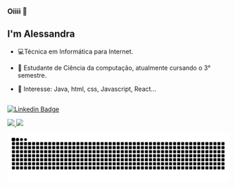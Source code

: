 ### Oiiii 👋 

## I'm Alessandra 

- 💻Técnica em Informática para Internet.

- 🌱 Estudante de Ciência da computação, atualmente cursando o 3° semestre.

- 🤔 Interesse: Java, html, css, Javascript, React...
 ##
 [![Linkedin Badge](https://img.shields.io/badge/-LinkedIn-blue?style=flat-square&logo=Linkedin&logoColor=white&link=https://www.linkedin.com/in/isadora-rodrigues-stangarlin-48402b141/)](https://www.linkedin.com/in/alewssandra/)
 <div>
  <a href="https://github.com/alewssandra">
  <img height="180em" src="https://github-readme-stats.vercel.app/api?username=alewssandra&show_icons=true&theme=dracula&include_all_commits=true&count_private=true"/>
  <img height="180em" src="https://github-readme-stats.vercel.app/api/top-langs/?username=alewssandra&layout=compact&langs_count=7&theme=dracula"/>
</div>
 
![Snake animation](https://github.com/alewssandra/alewssandra/blob/output/github-contribution-grid-snake.svg)



 

